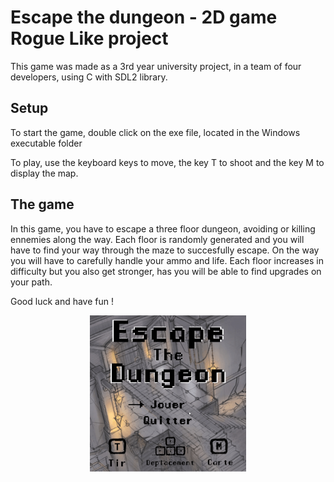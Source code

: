 # Escape the dungeon - 2D game Rogue Like project

This game was made as a 3rd year university project, in a team of four developers, using C with SDL2 library.

## Setup 

To start the game, double click on the exe file, located in the Windows executable folder

To play, use the keyboard keys to move, the key T to shoot and the key M to display the map.

## The game

In this game, you have to escape a three floor dungeon, avoiding or killing ennemies along the way. Each floor is randomly generated and you will have to find your way through the maze to succesfully escape. On the way you will have to carefully handle your ammo and life. Each floor increases in difficulty but you also get stronger, has you will be able to find upgrades on your path.

Good luck and have fun !

<p align="center">
  <img src="RogueLike2D.gif" width="250" height="250"/>
</p>




